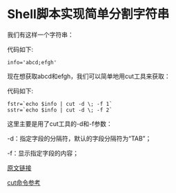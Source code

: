 # Shell脚本实现简单分割字符串

我们有这样一个字符串：

代码如下:

	info='abcd;efgh'

现在想获取abcd和efgh，我们可以简单地用cut工具来获取：

代码如下:

	fstr=`echo $info | cut -d \; -f 1`
	sstr=`echo $info | cut -d \; -f 2`

这里主要是用了cut工具的-d和-f参数：

-d：指定字段的分隔符，默认的字段分隔符为“TAB”；

-f：显示指定字段的内容；

[原文链接](http://www.jb51.net/article/60904.htm)

[cut命令参考](http://www.jb51.net/article/41872.htm)


<!--
create time: 2018-02-02 15:07:51
Author: Alfred

This file is created by Marboo<http://marboo.io> template file $MARBOO_HOME/.media/starts/default.md
本文件由 Marboo<http://marboo.io> 模板文件 $MARBOO_HOME/.media/starts/default.md 创建
-->

